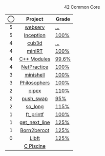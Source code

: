 <p align="center">42 Common Core</p>

<div align="center">

|◯|Project|Grade|
|:--:|:--:|--|
|5|[webserv](../../../42-webserv)				|	[…](https://projects.intra.42.fr/projects/webserv/projects_users/julmuntz)|
|5|[Inception](../../../42-inception)			|	[100%](https://projects.intra.42.fr/projects/inception/projects_users/julmuntz)|
|4|[cub3d](../../../42-cub3d)					|	[…](https://projects.intra.42.fr/projects/cub3d/projects_users/julmuntz)|
|4|[miniRT](../../../)							|	[100%](https://projects.intra.42.fr/projects/minirt/projects_users/julmuntz)|
|4|[C++ Modules](../../../42-cpp-modules)		|	[99.6%](https://projects.intra.42.fr/projects/cpp-module-09/projects_users/julmuntz)|
|4|[NetPractice](../../../42-net-practice)		|	[100%](https://projects.intra.42.fr/projects/netpractice/projects_users/julmuntz)|
|3|[minishell](../../../42-minishell)			|	[100%](https://projects.intra.42.fr/projects/42cursus-minishell/projects_users/julmuntz)|
|3|[Philosophers](../../../42-philosophers)		|	[100%](https://projects.intra.42.fr/projects/42cursus-philosophers/projects_users/julmuntz)|
|2|[pipex](../../../42-pipex)					|	[110%](https://projects.intra.42.fr/projects/pipex/projects_users/julmuntz)|
|2|[push_swap](../../../42-push-swap)			|	[95%](https://projects.intra.42.fr/projects/42cursus-push_swap/projects_users/julmuntz)|
|2|[so_long](../../../42-so-long)				|	[115%](https://projects.intra.42.fr/projects/so_long/projects_users/julmuntz)|
|1|[ft_printf](../../../42-printf)				|	[100%](https://projects.intra.42.fr/projects/42cursus-ft_printf/projects_users/julmuntz)|
|1|[get_next_line](../../../42-get-next-line)	|	[125%](https://projects.intra.42.fr/projects/42cursus-get_next_line/projects_users/julmuntz)|
|1|[Born2beroot](../../../42-born2beroot)		|	[125%](https://projects.intra.42.fr/projects/born2beroot/projects_users/julmuntz)|
|0|[Libft](../../../42-libft)					|	[125%](https://projects.intra.42.fr/projects/42cursus-libft/projects_users/julmuntz)|
||[C Piscine](../../../42-c-piscine)			||
  
</div>

